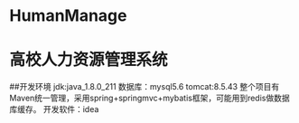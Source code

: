 # HumanManage
高校人力资源管理系统
======================
##开发环境
jdk:java_1.8.0_211    数据库：mysql5.6    tomcat:8.5.43
整个项目有Maven统一管理，采用spring+springmvc+mybatis框架，可能用到redis做数据库缓存。
开发软件：idea
